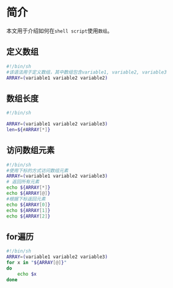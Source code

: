 # 简介

本文用于介绍如何在`shell script`使用`数组`。

## 定义数组

```sh
#!/bin/sh
#该语法用于定义数组，其中数组包含variable1, variable2, variable3
ARRAY=(variable1 variable2 variable2)
```

## 数组长度

```sh
#!/bin/sh

ARRAY=(variable1 variable2 variable3)
len=${#ARRAY[*]}
```
## 访问数组元素

```sh
#!/bin/sh
#使用下标的方式访问数组元素
ARRAY=(variable1 variable2 variable3)
# 返回所有元素
echo ${ARRAY[*]}
echo ${ARRAY[@]}
#根据下标返回元素
echo ${ARRAY[0]}
echo ${ARRAY[1]}
echo ${ARRAY[2]}
```
## for遍历

```sh
#!/bin/sh
ARRAY=(variable1 variable2 variable3)
for x in "${ARRAY[@]}"
do
    echo $x
done
```